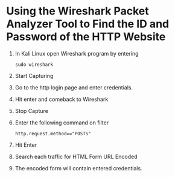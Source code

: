 # Using the Wireshark Packet Analyzer Tool to Find the ID and Password of the HTTP Website 

1. In Kali Linux open Wireshark program by entering

       sudo wireshark

2. Start Capturing

3. Go to the http login page and enter credentials.

4. Hit enter and comeback to Wireshark

5. Stop Capture

6. Enter the following command on filter

       http.request.method=="POSTS"

7. Hit Enter

8. Search each traffic for HTML Form URL Encoded

9. The encoded form will contain entered credentials.
